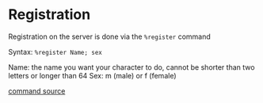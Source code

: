 # Registration

Registration on the server is done via the `%register` command

Syntax: `%register Name; sex`

Name: the name you want your character to do, cannot be shorter than two letters or longer than 64
Sex: m (male) or f (female)

[command source](https://github.com/Project-Iktoslavistan/iktobot/master/register.js)
